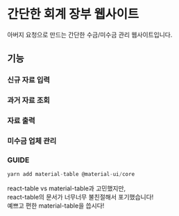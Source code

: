 # 간단한 회계 장부 웹사이트

아버지 요청으로 만드는 간단한 수금/미수금 관리 웹사이트입니다.

## 기능

### 신규 자료 입력

### 과거 자료 조회

### 자료 출력

### 미수금 업체 관리

### GUIDE

```javascript
yarn add material-table @material-ui/core
```

react-table vs material-table과 고민했지만,<br/>
react-table의 문서가 너무너무 불친절해서 포기했습니다!<br/>
예쁘고 편한 material-table을 씁시다!
